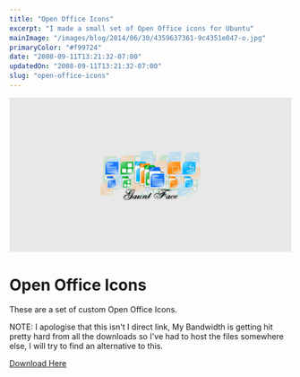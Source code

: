 ```yaml
---
title: "Open Office Icons"
excerpt: "I made a small set of Open Office icons for Ubuntu"
mainImage: "/images/blog/2014/06/30/4359637361-9c4351e047-o.jpg"
primaryColor: "#f99724"
date: "2008-09-11T13:21:32-07:00"
updatedOn: "2008-09-11T13:21:32-07:00"
slug: "open-office-icons"
---
```

![Key art for blog post "Open Office Icons "](/images/blog/2014/06/30/4359637361-9c4351e047-o.jpg)

# Open Office Icons 

These are a set of custom Open Office Icons.

NOTE: I apologise that this isn't I direct link, My Bandwidth is getting hit pretty hard from all the downloads so I've had to host the files somewhere else, I will try to find an alternative to this.

[Download Here](http://www.mediafire.com/?9u4qlwom2ks)

